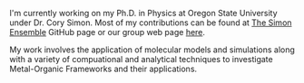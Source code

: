 I'm currently working on my Ph.D. in Physics at Oregon State University under Dr. Cory Simon. Most of my contributions can be found at [The Simon Ensemble](https://github.com/SimonEnsemble) GitHub page or our group web page [here](https://simonensemble.github.io/).

My work involves the application of molecular models and simulations along with a variety of compuational and analytical techniques to investigate Metal-Organic Frameworks and their applications. 

<!--
**ngantzler/ngantzler** is a ✨ _special_ ✨ repository because its `README.md` (this file) appears on your GitHub profile.

Here are some ideas to get you started:

- 🔭 I’m currently working on ...
- 🌱 I’m currently learning ...
- 👯 I’m looking to collaborate on ...
- 🤔 I’m looking for help with ...
- 💬 Ask me about ...
- 📫 How to reach me: ...
- 😄 Pronouns: ...
- ⚡ Fun fact: ...
-->
